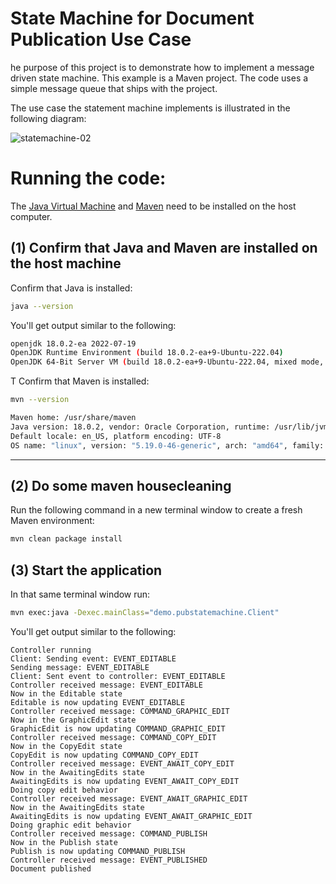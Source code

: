 # State Machine for Document Publication Use Case
he purpose of this project is to demonstrate how to implement a message driven state machine. This example is a Maven project.
The code uses a simple message queue that ships with the project.

The use case the statement machine implements is illustrated in the following diagram:

![statemachine-02](https://github.com/reselbob/publishing-statemachine/assets/1110569/a44328bf-259a-4a74-8d9e-fbbd2d905a17)

# Running the code:

The [Java Virtual Machine](https://openjdk.org/) and [Maven](https://maven.apache.org/install.html) need to be installed
on the host computer.

## (1) Confirm that Java and Maven are installed on the host machine

Confirm that Java is installed:

```bash
java --version
```

You'll get output similar to the following:

```bash
openjdk 18.0.2-ea 2022-07-19
OpenJDK Runtime Environment (build 18.0.2-ea+9-Ubuntu-222.04)
OpenJDK 64-Bit Server VM (build 18.0.2-ea+9-Ubuntu-222.04, mixed mode, sharing)
```
T
Confirm that Maven is installed:

```bash
mvn --version
```

```bash
Maven home: /usr/share/maven
Java version: 18.0.2, vendor: Oracle Corporation, runtime: /usr/lib/jvm/jdk-18.0.2
Default locale: en_US, platform encoding: UTF-8
OS name: "linux", version: "5.19.0-46-generic", arch: "amd64", family: "unix"
```

---

## (2) Do some maven housecleaning

Run the following command in a new terminal window to create a fresh Maven environment:

```bash
mvn clean package install
```

## (3) Start the application

In that same terminal window run:

```bash
mvn exec:java -Dexec.mainClass="demo.pubstatemachine.Client"
```

You'll get output similar to the following:

```text
Controller running
Client: Sending event: EVENT_EDITABLE
Sending message: EVENT_EDITABLE
Client: Sent event to controller: EVENT_EDITABLE
Controller received message: EVENT_EDITABLE
Now in the Editable state
Editable is now updating EVENT_EDITABLE
Controller received message: COMMAND_GRAPHIC_EDIT
Now in the GraphicEdit state
GraphicEdit is now updating COMMAND_GRAPHIC_EDIT
Controller received message: COMMAND_COPY_EDIT
Now in the CopyEdit state
CopyEdit is now updating COMMAND_COPY_EDIT
Controller received message: EVENT_AWAIT_COPY_EDIT
Now in the AwaitingEdits state
AwaitingEdits is now updating EVENT_AWAIT_COPY_EDIT
Doing copy edit behavior
Controller received message: EVENT_AWAIT_GRAPHIC_EDIT
Now in the AwaitingEdits state
AwaitingEdits is now updating EVENT_AWAIT_GRAPHIC_EDIT
Doing graphic edit behavior
Controller received message: COMMAND_PUBLISH
Now in the Publish state
Publish is now updating COMMAND_PUBLISH
Controller received message: EVENT_PUBLISHED
Document published
```

